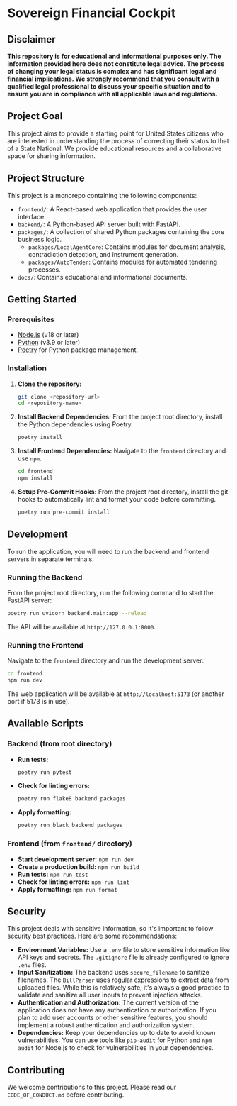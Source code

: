 # Sovereign Financial Cockpit

## Disclaimer

**This repository is for educational and informational purposes only. The information provided here does not constitute legal advice. The process of changing your legal status is complex and has significant legal and financial implications. We strongly recommend that you consult with a qualified legal professional to discuss your specific situation and to ensure you are in compliance with all applicable laws and regulations.**

## Project Goal

This project aims to provide a starting point for United States citizens who are interested in understanding the process of correcting their status to that of a State National. We provide educational resources and a collaborative space for sharing information.

## Project Structure

This project is a monorepo containing the following components:

*   `frontend/`: A React-based web application that provides the user interface.
*   `backend/`: A Python-based API server built with FastAPI.
*   `packages/`: A collection of shared Python packages containing the core business logic.
    *   `packages/LocalAgentCore`: Contains modules for document analysis, contradiction detection, and instrument generation.
    *   `packages/AutoTender`: Contains modules for automated tendering processes.
*   `docs/`: Contains educational and informational documents.

## Getting Started

### Prerequisites

*   [Node.js](https://nodejs.org/en/) (v18 or later)
*   [Python](https://www.python.org/downloads/) (v3.9 or later)
*   [Poetry](https://python-poetry.org/docs/#installation) for Python package management.

### Installation

1.  **Clone the repository:**
    ```bash
    git clone <repository-url>
    cd <repository-name>
    ```

2.  **Install Backend Dependencies:**
    From the project root directory, install the Python dependencies using Poetry.
    ```bash
    poetry install
    ```

3.  **Install Frontend Dependencies:**
    Navigate to the `frontend` directory and use `npm`.
    ```bash
    cd frontend
    npm install
    ```

4.  **Setup Pre-Commit Hooks:**
    From the project root directory, install the git hooks to automatically lint and format your code before committing.
    ```bash
    poetry run pre-commit install
    ```

## Development

To run the application, you will need to run the backend and frontend servers in separate terminals.

### Running the Backend

From the project root directory, run the following command to start the FastAPI server:
```bash
poetry run uvicorn backend.main:app --reload
```
The API will be available at `http://127.0.0.1:8000`.

### Running the Frontend

Navigate to the `frontend` directory and run the development server:
```bash
cd frontend
npm run dev
```
The web application will be available at `http://localhost:5173` (or another port if 5173 is in use).

## Available Scripts

### Backend (from root directory)

*   **Run tests:**
    ```bash
    poetry run pytest
    ```
*   **Check for linting errors:**
    ```bash
    poetry run flake8 backend packages
    ```
*   **Apply formatting:**
    ```bash
    poetry run black backend packages
    ```

### Frontend (from `frontend/` directory)

*   **Start development server:** `npm run dev`
*   **Create a production build:** `npm run build`
*   **Run tests:** `npm run test`
*   **Check for linting errors:** `npm run lint`
*   **Apply formatting:** `npm run format`

## Security

This project deals with sensitive information, so it's important to follow security best practices. Here are some recommendations:

*   **Environment Variables:** Use a `.env` file to store sensitive information like API keys and secrets. The `.gitignore` file is already configured to ignore `.env` files.
*   **Input Sanitization:** The backend uses `secure_filename` to sanitize filenames. The `BillParser` uses regular expressions to extract data from uploaded files. While this is relatively safe, it's always a good practice to validate and sanitize all user inputs to prevent injection attacks.
*   **Authentication and Authorization:** The current version of the application does not have any authentication or authorization. If you plan to add user accounts or other sensitive features, you should implement a robust authentication and authorization system.
*   **Dependencies:** Keep your dependencies up to date to avoid known vulnerabilities. You can use tools like `pip-audit` for Python and `npm audit` for Node.js to check for vulnerabilities in your dependencies.

## Contributing

We welcome contributions to this project. Please read our `CODE_OF_CONDUCT.md` before contributing.